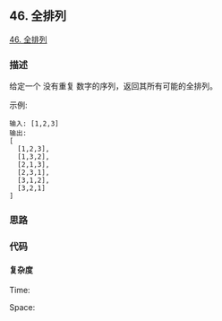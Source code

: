 ## 46. 全排列

[46. 全排列](https://leetcode-cn.com/problems/permutations/)

### 描述

给定一个 没有重复 数字的序列，返回其所有可能的全排列。

示例:

```
输入: [1,2,3]
输出:
[
  [1,2,3],
  [1,3,2],
  [2,1,3],
  [2,3,1],
  [3,1,2],
  [3,2,1]
]
```

### 思路

### 代码

#### 复杂度

Time:

Space:
